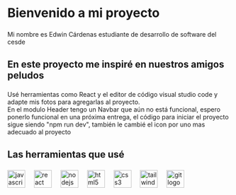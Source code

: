 <h1 align="left">Bienvenido a mi proyecto</h1>

###

<p align="left">Mi nombre es Edwin Cárdenas estudiante de desarrollo de software del cesde</p>

###

<h2 align="left">En este proyecto me inspiré en nuestros amigos peludos</h2>

###

<p align="left">Usé herramientas como React y el editor de código visual studio code y adapte mis fotos para agregarlas al proyecto.<br>En el modulo Header tengo un Navbar que aún no está funcional, espero ponerlo funcional en una próxima entrega, el código para iniciar el proyecto sigue siendo "npm run dev",  también le cambié el icon por uno mas adecuado al proyecto</p>

###

<h2 align="left">Las herramientas que usé</h2>

###

<div align="left">
  <img src="https://cdn.jsdelivr.net/gh/devicons/devicon/icons/javascript/javascript-original.svg" height="40" alt="javascript logo"  />
  <img width="12" />
  <img src="https://cdn.jsdelivr.net/gh/devicons/devicon/icons/react/react-original.svg" height="40" alt="react logo"  />
  <img width="12" />
  <img src="https://cdn.jsdelivr.net/gh/devicons/devicon/icons/nodejs/nodejs-original.svg" height="40" alt="nodejs logo"  />
  <img width="12" />
  <img src="https://cdn.jsdelivr.net/gh/devicons/devicon/icons/html5/html5-original.svg" height="40" alt="html5 logo"  />
  <img width="12" />
  <img src="https://cdn.jsdelivr.net/gh/devicons/devicon/icons/css3/css3-original.svg" height="40" alt="css3 logo"  />
  <img width="12" />
  <img src="https://cdn.jsdelivr.net/gh/devicons/devicon/icons/tailwindcss/tailwindcss-original-wordmark.svg" height="40" alt="tailwindcss logo"  />
  <img width="12" />
  <img src="https://cdn.jsdelivr.net/gh/devicons/devicon/icons/git/git-original.svg" height="40" alt="git logo"  />
</div>

###

